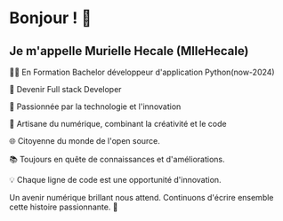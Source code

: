 # Bonjour ! 👋
## Je m'appelle Murielle Hecale (MlleHecale) 

  <p>👩‍💻 En Formation Bachelor développeur d'application Python(now-2024) </p> 
  <p>🎯 Devenir Full stack Developer</p>
  <p>🔮 Passionnée par la technologie et l'innovation</p>
  <p>🎨 Artisane du numérique, combinant la créativité et le code</p>
  <p>🌐 Citoyenne du monde de l'open source.</p>
  <p>📚 Toujours en quête de connaissances et d'améliorations.</p>
  <p>💡 Chaque ligne de code est une opportunité d'innovation.</p>

Un avenir numérique brillant nous attend. Continuons d'écrire ensemble cette histoire passionnante. 🚀
